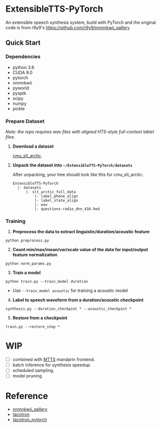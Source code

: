 # ExtensibleTTS-PyTorch
An extensible speech synthesis system, build with PyTorch and the original code is from r9y9's https://github.com/r9y9/nnmnkwii_gallery

## Quick Start

### Dependencies  
- python 3.6   
- CUDA 9.0
- pytorch     
- nnmnkwii   
- pyworld    
- pysptk    
- scipy    
- numpy    
- pickle

### Prepare Dataset    

*Note: the repo requires wav files with aligned HTS-style full-context lablel files.*

1. **Download a dataset**    

   [cmu_slt_arctic](http://104.131.174.95/slt_arctic_full_data.zip).

2. **Unpack the dataset into `~/ExtensibleTTS-PyTorch/datasets`**    

   After unpacking, your tree should look like this for cmu_slt_arctic:
   ```
   ExtensibleTTS-PyTorch   
     |- datasets    
         |- slt_arctic_full_data
             |- label_phone_align
             |- label_state_align
             |- wav
             |- questions-radio_dnn_416.hed
   ```

### Training

1. **Preprocess the data to extract linguistic/duration/acoustic feature**
```
python preprocess.py
```

2. **Count min/max/mean/var/scale value of the data for input/output feature normalization**
```
python norm_params.py
```
3. **Train a model**     
```
python train.py --train_model duration
``` 
  * Use `--train_model acoustic` for training a acoustic model
  
4. **Label to speech waveform from a duration/acoustic checkpoint**
```
synthesis.py --duration_checkpint * --acoustic_checkpint *
```   

5. **Restore from a checkpoint**
```
train.py --restore_step *
```

# WIP  
- [ ] combined with [MTTS](https://github.com/Jackiexiao/MTTS) mandarin frontend.   
- [ ] batch inference for synthesis speedup.    
- [ ] scheduled sampling.    
- [ ] model pruning. 

# Reference       
- [nnmnkwii_gallery](https://github.com/r9y9/nnmnkwii_gallery)    
- [tacotron](https://github.com/keithito/tacotron)    
- [tacotron_pytorch](https://github.com/r9y9/tacotron_pytorch)    
